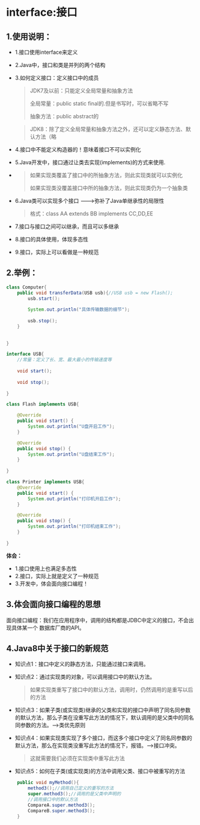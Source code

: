 # interface:接口

## 1.使用说明：
 * 1.接口使用interface来定义
 * 2.Java中，接口和类是并列的两个结构
 * 3.如何定义接口：定义接口中的成员
 		
    >JDK7及以前：只能定义全局常量和抽象方法
    >
    >全局常量：public static final的.但是书写时，可以省略不写
    >
    >抽象方法：public abstract的

    >JDK8：除了定义全局常量和抽象方法之外，还可以定义静态方法、默认方法（略

 * 4.接口中不能定义构造器的！意味着接口不可以实例化


 * 5.Java开发中，接口通过让类去实现(implements)的方式来使用.
 * 
    >如果实现类覆盖了接口中的所抽象方法，则此实现类就可以实例化
    >
    >如果实现类没覆盖接口中所的抽象方法，则此实现类仍为一个抽象类

 * 6.Java类可以实现多个接口   --->弥补了Java单继承性的局限性
    >格式：class AA extends BB implements CC,DD,EE

 * 7.接口与接口之间可以继承，而且可以多继承
 * 8.接口的具体使用，体现多态性
 * 9.接口，实际上可以看做是一种规范

## 2.举例：
```java
class Computer{
	public void transferData(USB usb){//USB usb = new Flash();
		usb.start();
		
		System.out.println("具体传输数据的细节");
		
		usb.stop();
	}
	
	
}

interface USB{
	//常量：定义了长、宽、最大最小的传输速度等
	
	void start();
	
	void stop();
	
}

class Flash implements USB{

	@Override
	public void start() {
		System.out.println("U盘开启工作");
	}

	@Override
	public void stop() {
		System.out.println("U盘结束工作");
	}
	
}

class Printer implements USB{
	@Override
	public void start() {
		System.out.println("打印机开启工作");
	}

	@Override
	public void stop() {
		System.out.println("打印机结束工作");
	}
	
}
```
**体会：**
 * 1.接口使用上也满足多态性
 * 2.接口，实际上就是定义了一种规范
 * 3.开发中，体会面向接口编程！	
## 3.体会面向接口编程的思想

面向接口编程：我们在应用程序中，调用的结构都是JDBC中定义的接口，不会出现具体某一个
数据库厂商的API。
## 4.Java8中关于接口的新规范

* 知识点1：接口中定义的静态方法，只能通过接口来调用。

* 知识点2：通过实现类的对象，可以调用接口中的默认方法。
  >如果实现类重写了接口中的默认方法，调用时，仍然调用的是重写以后的方法

* 知识点3：如果子类(或实现类)继承的父类和实现的接口中声明了同名同参数的默认方法，那么子类在没重写此方法的情况下，默认调用的是父类中的同名同参数的方法。-->类优先原则
* 知识点4：如果实现类实现了多个接口，而这多个接口中定义了同名同参数的默认方法，那么在实现类没重写此方法的情况下，报错。-->接口冲突。

    >这就需要我们必须在实现类中重写此方法
* 知识点5：如何在子类(或实现类)的方法中调用父类、接口中被重写的方法

```java
	public void myMethod(){
		method3();//调用自己定义的重写的方法
		super.method3();//调用的是父类中声明的
		//调用接口中的默认方法
		CompareA.super.method3();
		CompareB.super.method3();
	}
```
